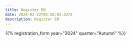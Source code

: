 ```yaml
---
title: Register EN
date: 2024-02-22T05:58:03.337Z
description: Register EN
---
```


{{% registration_form year="2024" quarter="Autumn"  %}}